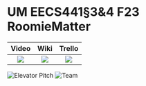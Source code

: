 # UM EECS441§3&4 F23 RoomieMatter

| Video  |  Wiki |  Trello  |
|:-----:|:-----:|:--------:|
|[<img src="https://eecs441.eecs.umich.edu/img/admin/video.png">][video_page]|[<img src="https://eecs441.eecs.umich.edu/img/admin/wiki.png">](https://github.com/AlexMaskeny/RoomieMatter/wiki)|[<img src="https://eecs441.eecs.umich.edu/img/admin/trello.png">](https://trello.com/b/GjZT0BzZ/roomiematter-scrum)|

![Elevator Pitch](https://github.com/AlexMaskeny/RoomieMatter/assets/79035435/4f224bb5-ea97-4998-95c3-094fdaf6366a) <!-- MUST be placed in user-images.githubusercontent.com -->
![Team](https://github.com/AlexMaskeny/RoomieMatter/assets/79035435/443ae5d2-9ef3-48f7-8625-d6eb9fac00d7)

[video_page]: https://youtu.be/sample
[wiki_page]: [https://github.com/member/team/wiki](https://github.com/AlexMaskeny/RoomieMatter/wiki)
[agile_page]: https://trello.com/b/GjZT0BzZ/roomiematter-scrum

